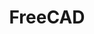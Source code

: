 ---
title: "FreeCAD"
menu:
  main:
    identifier: "freecad"
    parent: "open-source"
    name: "FreeCAD"
    weight: 2
---